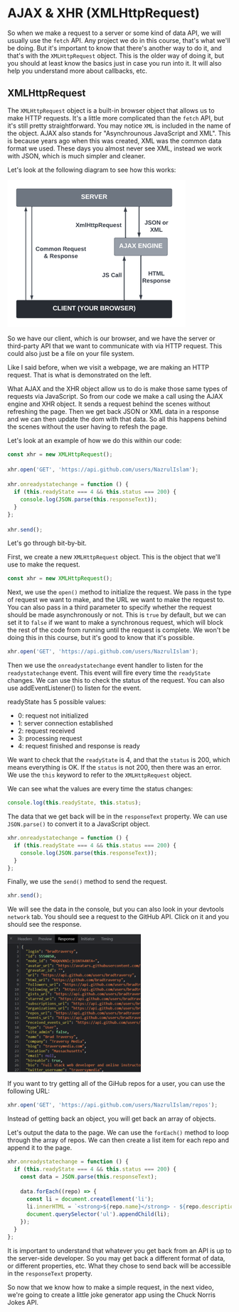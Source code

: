 # AJAX & XHR (XMLHttpRequest)

So when we make a request to a server or some kind of data API, we will usually use the `fetch` API. Any project we do in this course, that's what we'll be doing. But it's important to know that there's another way to do it, and that's with the `XMLHttpRequest` object. This is the older way of doing it, but you should at least know the basics just in case you run into it. It will also help you understand more about callbacks, etc.

## XMLHttpRequest

The `XMLHttpRequest` object is a built-in browser object that allows us to make HTTP requests. It's a little more complicated than the `fetch` API, but it's still pretty straightforward. You may notice `XML` is included in the name of the object. AJAX also stands for "Asynchrounous JavaScript and XML". This is because years ago when this was created, XML was the common data format we used. These days you almost never see XML, instead we work with JSON, which is much simpler and cleaner.

Let's look at the following diagram to see how this works:

<img width="400" src="images/ajax-xhr.png" />

So we have our client, which is our browser, and we have the server or third-party API that we want to communicate with via HTTP request. This could also just be a file on your file system.

Like I said before, when we visit a webpage, we are making an HTTP request. That is what is demonstrated on the left.

What AJAX and the XHR object allow us to do is make those same types of requests via JavaScript. So from our code we make a call using the AJAX engine and XHR object. It sends a request behind the scenes without refreshing the page. Then we get back JSON or XML data in a response and we can then update the dom with that data. So all this happens behind the scenes without the user having to refesh the page.

Let's look at an example of how we do this within our code:

```js
const xhr = new XMLHttpRequest();

xhr.open('GET', 'https://api.github.com/users/NazrulIslam');

xhr.onreadystatechange = function () {
  if (this.readyState === 4 && this.status === 200) {
    console.log(JSON.parse(this.responseText));
  }
};

xhr.send();
```

Let's go through bit-by-bit.

First, we create a new `XMLHttpRequest` object. This is the object that we'll use to make the request.

```js
const xhr = new XMLHttpRequest();
```

Next, we use the `open()` method to initialize the request. We pass in the type of request we want to make, and the URL we want to make the request to. You can also pass in a third parameter to specify whether the request should be made asynchronously or not. This is `true` by default, but we can set it to `false` if we want to make a synchronous request, which will block the rest of the code from running until the request is complete. We won't be doing this in this course, but it's good to know that it's possible.

```js
xhr.open('GET', 'https://api.github.com/users/NazrulIslam');
```

Then we use the `onreadystatechange` event handler to listen for the `readystatechange` event. This event will fire every time the `readyState` changes. We can use this to check the status of the request. You can also use addEventListener() to listen for the event.

readyState has 5 possible values:

- 0: request not initialized
- 1: server connection established
- 2: request received
- 3: processing request
- 4: request finished and response is ready

We want to check that the `readyState` is 4, and that the `status` is 200, which means everything is OK. If the `status` is not 200, then there was an error. We use the `this` keyword to refer to the `XMLHttpRequest` object.

We can see what the values are every time the status changes:

```js
console.log(this.readyState, this.status);
```

The data that we get back will be in the `responseText` property. We can use `JSON.parse()` to convert it to a JavaScript object.

```js
xhr.onreadystatechange = function () {
  if (this.readyState === 4 && this.status === 200) {
    console.log(JSON.parse(this.responseText));
  }
};
```

Finally, we use the `send()` method to send the request.

```js
xhr.send();
```

We will see the data in the console, but you can also look in your devtools `network` tab. You should see a request to the GitHub API. Click on it and you should see the response.

  <img src="images/github-api-2.png" width="300" />

If you want to try getting all of the GiHub repos for a user, you can use the following URL:

```js
xhr.open('GET', 'https://api.github.com/users/NazrulIslam/repos');
```

Instead of getting back an object, you will get back an array of objects.

Let's output the data to the page. We can use the `forEach()` method to loop through the array of repos. We can then create a list item for each repo and append it to the page.

```js
xhr.onreadystatechange = function () {
  if (this.readyState === 4 && this.status === 200) {
    const data = JSON.parse(this.responseText);

    data.forEach((repo) => {
      const li = document.createElement('li');
      li.innerHTML = `<strong>${repo.name}</strong> - ${repo.description}`;
      document.querySelector('ul').appendChild(li);
    });
  }
};
```

It is important to understand that whatever you get back from an API is up to the server-side developer. So you may get back a different format of data, or different properties, etc. What they chose to send back will be accessible in the `responseText` property.

So now that we know how to make a simple request, in the next video, we're going to create a little joke generator app using the Chuck Norris Jokes API.

